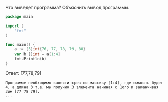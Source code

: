Что выведет программа? Объяснить вывод программы.

```go
package main

import (
    "fmt"
)

func main() {
    a := [5]int{76, 77, 78, 79, 80}
    var b []int = a[1:4]
    fmt.Println(b)
}
```

Ответ:
[77,78,79]
```
Программе необходимо вывести срез по массиву [1:4], где емкость будет 4, а длина 3 т.е. мы получим 3 элемента начиная с 1ого и заканчивая 3им [77 78 79].
...

```
